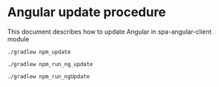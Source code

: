 # Angular update procedure

This document describes how to update Angular in spa-angular-client module

```$bash
./gradlew npm_update
```

```$bash
./gradlew npm_run_ng_update
```

```$bash
./gradlew npm_run_ngUpdate
```
